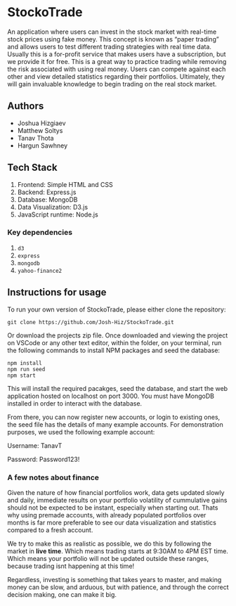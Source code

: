 # StockoTrade

An application where users can invest in the stock market with real-time stock prices using fake money. This concept is known as “paper trading” and allows users to test different trading strategies with real time data. Usually this is a for-profit service that makes users have a subscription, but we provide it for free. This is a great way to practice trading while removing the risk associated with using real money. Users can compete against each other and view detailed statistics regarding their portfolios. Ultimately, they will gain invaluable knowledge to begin trading on the real stock market.

## Authors

- Joshua Hizgiaev
- Matthew Soltys
- Tanav Thota
- Hargun Sawhney

## Tech Stack

1. Frontend: Simple HTML and CSS
2. Backend: Express.js
3. Database: MongoDB
4. Data Visualization: D3.js
5. JavaScript runtime: Node.js

### Key dependencies

1. ``d3``
2. ``express``
3. ``mongodb``
4. ``yahoo-finance2``

## Instructions for usage

To run your own version of StockoTrade, please either clone the repository:

```git
git clone https://github.com/Josh-Hiz/StockoTrade.git
```

Or download the projects zip file. Once downloaded and viewing the project on VSCode or any other text editor, within the folder, on your terminal, run the following commands to install NPM packages and seed the database:

```git
npm install
npm run seed
npm start
```

This will install the required pacakges, seed the database, and start the web application hosted on localhost on port 3000. You must have MongoDB installed in order to interact with the database.

From there, you can now register new accounts, or login to existing ones, the seed file has the details of many example accounts. For demonstration purposes, we used the following example account:

Username: TanavT

Password: Password123!

### A few notes about finance

Given the nature of how financial portfolios work, data gets updated slowly and daily, immediate results on your portfolio volatility of cummulative gains should not be expected to be instant, especially when starting out. Thats why using premade accounts, with already populated portfolios over months is far more preferable to see our data visualization and statistics compared to a fresh account.

We try to make this as realistic as possible, we do this by following the market in **live time**. Which means trading starts at 9:30AM to 4PM EST time. Which means your portfolio will not be updated outside these ranges, because trading isnt happening at this time!

Regardless, investing is something that takes years to master, and making money can be slow, and arduous, but with patience, and through the correct decision making, one can make it big.
